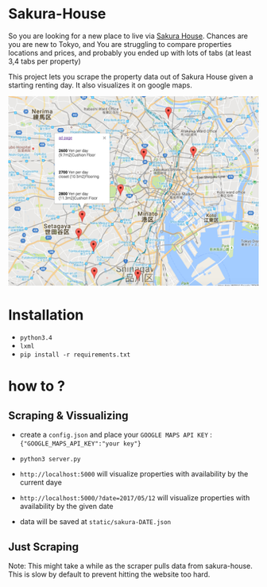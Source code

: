 # Sakura-House

So you are looking for a new place to live via [Sakura House](https://www.sakura-house.com).
Chances are you are new to Tokyo, and You are struggling to compare properties locations and prices,
and probably you ended up with lots of tabs (at least 3,4 tabs per property)

This project lets you scrape the property data out of Sakura House given a starting renting day.
It also visualizes it on google maps.

![](https://github.com/dav009/sakura-house/raw/master/screenshot.png)


# Installation

- `python3.4`
- `lxml`
- `pip install -r requirements.txt`


# how to ?

## Scraping & Vissualizing
- create a `config.json` and place your `GOOGLE MAPS API KEY` : `{"GOOGLE_MAPS_API_KEY":"your key"}`
- `python3 server.py`
- `http://localhost:5000` will visualize properties with availability by the current daye
- `http://localhost:5000/?date=2017/05/12` will visualize properties with availability by the given date

- data will be saved at `static/sakura-DATE.json`


## Just Scraping



Note: This might take a while as the scraper pulls data from sakura-house. This is slow by default to prevent hitting the website too hard.



